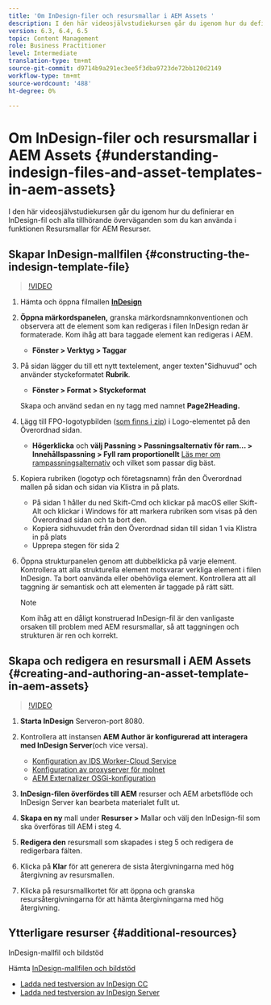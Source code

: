 ```yaml
---
title: 'Om InDesign-filer och resursmallar i AEM Assets '
description: I den här videosjälvstudiekursen går du igenom hur du definierar en InDesign-fil och alla tillhörande överväganden som du kan använda i funktionen Resursmallar för AEM Resurser.
version: 6.3, 6.4, 6.5
topic: Content Management
role: Business Practitioner
level: Intermediate
translation-type: tm+mt
source-git-commit: d9714b9a291ec3ee5f3dba9723de72bb120d2149
workflow-type: tm+mt
source-wordcount: '488'
ht-degree: 0%

---
```



# Om InDesign-filer och resursmallar i AEM Assets {#understanding-indesign-files-and-asset-templates-in-aem-assets}

I den här videosjälvstudiekursen går du igenom hur du definierar en InDesign-fil och alla tillhörande överväganden som du kan använda i funktionen Resursmallar för AEM Resurser.

## Skapar InDesign-mallfilen {#constructing-the-indesign-template-file}

>[!VIDEO](https://video.tv.adobe.com/v/19293/?quality=9&learn=on)

1. Hämta och öppna filmallen [**InDesign**](assets/asset-templates-tutorial-video--supporting-files.zip)
2. **Öppna märkordspanelen,** granska märkordsnamnkonventionen och observera att de element som kan redigeras i filen InDesign redan är formaterade. Kom ihåg att bara taggade element kan redigeras i AEM.

   * **Fönster > Verktyg > Taggar**

3. På sidan lägger du till ett nytt textelement, anger texten&quot;Sidhuvud&quot; och använder styckeformatet **Rubrik**.

   * **Fönster > Format > Styckeformat**

   Skapa och använd sedan en ny tagg med namnet **Page2Heading.**

4. Lägg till FPO-logotypbilden ([som finns i zip](assets/asset-templates-tutorial-video--supporting-files.zip)) i Logo-elementet på den Överordnad sidan.

   * **Högerklicka** och **välj Passning > Passningsalternativ för ram... > Innehållspassning > Fyll ram proportionellt**
   [Läs mer om rampassningsalternativ](https://helpx.adobe.com/indesign/using/frames-objects.html#fitting_objects_to_frames) och vilket som passar dig bäst.

5. Kopiera rubriken (logotyp och företagsnamn) från den Överordnad mallen på sidan och sidan via Klistra in på plats.

   * På sidan 1 håller du ned Skift-Cmd och klickar på macOS eller Skift-Alt och klickar i Windows för att markera rubriken som visas på den Överordnad sidan och ta bort den.
   * Kopiera sidhuvudet från den Överordnad sidan till sidan 1 via Klistra in på plats
   * Upprepa stegen för sida 2

6. Öppna strukturpanelen genom att dubbelklicka på varje element. Kontrollera att alla strukturella element motsvarar verkliga element i filen InDesign. Ta bort oanvända eller obehövliga element. Kontrollera att all taggning är semantisk och att elementen är taggade på rätt sätt.

   >[!NOTE]
   >
   >Kom ihåg att en dåligt konstruerad InDesign-fil är den vanligaste orsaken till problem med AEM resursmallar, så att taggningen och strukturen är ren och korrekt.

## Skapa och redigera en resursmall i AEM Assets {#creating-and-authoring-an-asset-template-in-aem-assets}

>[!VIDEO](https://video.tv.adobe.com/v/19294/?quality=9&learn=on)

1. **Starta InDesign** Serveron-port 8080.
2. Kontrollera att instansen **AEM Author är konfigurerad att interagera med InDesign Server**(och vice versa).

   * [Konfiguration av IDS Worker-Cloud Service](http://localhost:4502/etc/cloudservices/proxy/ids.html)
   * [Konfiguration av proxyserver för molnet](http://localhost:4502/etc/cloudservices/proxy.html)
   * [AEM Externalizer OSGi-konfiguration](http://localhost:4502/system/console/configMgr)

3. **InDesign-filen överfördes till AEM** resurser och AEM arbetsflöde och InDesign Server kan bearbeta materialet fullt ut.
4. **Skapa en ny** mall under  **Resurser >** Mallar och välj den InDesign-fil som ska överföras till AEM i steg 4.
5. **Redigera den** resursmall som skapades i steg 5 och redigera de redigerbara fälten.
6. Klicka på **Klar** för att generera de sista återgivningarna med hög återgivning av resursmallen.
7. Klicka på resursmallkortet för att öppna och granska resursåtergivningarna för att hämta återgivningarna med hög återgivning.

## Ytterligare resurser {#additional-resources}

InDesign-mallfil och bildstöd

Hämta [InDesign-mallfilen och bildstöd](assets/asset-templates-tutorial-video--supporting-files-1.zip)

* [Ladda ned testversion av InDesign CC](https://creative.adobe.com/products/download/indesign)
* [Ladda ned testversion av InDesign Server](https://www.adobe.com/devnet/indesign/indesign-server-trial-downloads.html)
